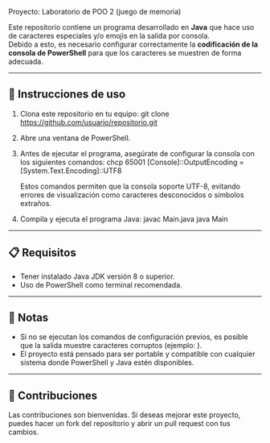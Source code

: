 Proyecto: Laboratorio de POO 2 (juego de memoria)

Este repositorio contiene un programa desarrollado en **Java** que hace uso de caracteres especiales y/o emojis en la salida por consola.  
Debido a esto, es necesario configurar correctamente la **codificación de la consola de PowerShell** para que los caracteres se muestren de forma adecuada.

---

## 🚀 Instrucciones de uso

1. Clona este repositorio en tu equipo:
   git clone https://github.com/usuario/repositorio.git

2. Abre una ventana de PowerShell.

3. Antes de ejecutar el programa, asegúrate de configurar la consola con los siguientes comandos:
   chcp 65001
   [Console]::OutputEncoding = [System.Text.Encoding]::UTF8

    Estos comandos permiten que la consola soporte UTF-8, evitando errores de visualización como caracteres desconocidos o símbolos extraños.

4. Compila y ejecuta el programa Java:
   javac Main.java
   java Main

---

## 📋 Requisitos

-   Tener instalado Java JDK versión 8 o superior.
-   Uso de PowerShell como terminal recomendada.

---

## 📖 Notas

-   Si no se ejecutan los comandos de configuración previos, es posible que la salida muestre caracteres corruptos (ejemplo: ).
-   El proyecto está pensado para ser portable y compatible con cualquier sistema donde PowerShell y Java estén disponibles.

---

## 🤝 Contribuciones

Las contribuciones son bienvenidas. Si deseas mejorar este proyecto, puedes hacer un fork del repositorio y abrir un pull request con tus cambios.
